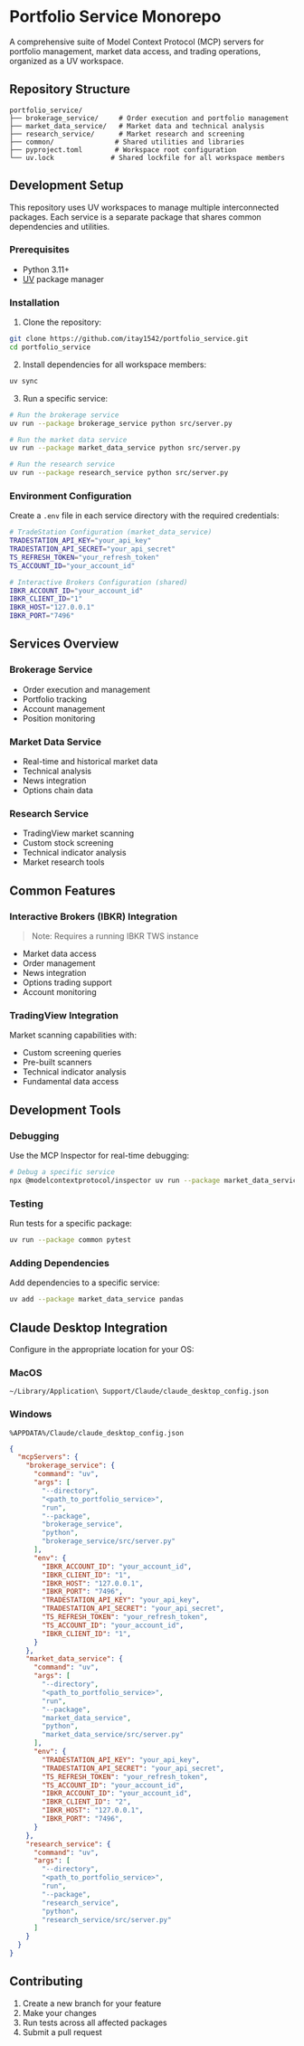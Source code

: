 # Portfolio Service Monorepo

A comprehensive suite of Model Context Protocol (MCP) servers for portfolio management, market data access, and trading operations, organized as a UV workspace.

## Repository Structure

```
portfolio_service/
├── brokerage_service/     # Order execution and portfolio management
├── market_data_service/   # Market data and technical analysis
├── research_service/      # Market research and screening
├── common/               # Shared utilities and libraries
├── pyproject.toml        # Workspace root configuration
└── uv.lock              # Shared lockfile for all workspace members
```

## Development Setup

This repository uses UV workspaces to manage multiple interconnected packages. Each service is a separate package that shares common dependencies and utilities.

### Prerequisites

- Python 3.11+
- [UV](https://github.com/astral-sh/uv) package manager

### Installation

1. Clone the repository:
```bash
git clone https://github.com/itay1542/portfolio_service.git
cd portfolio_service
```

2. Install dependencies for all workspace members:
```bash
uv sync
```

3. Run a specific service:
```bash
# Run the brokerage service
uv run --package brokerage_service python src/server.py

# Run the market data service
uv run --package market_data_service python src/server.py

# Run the research service
uv run --package research_service python src/server.py
```

### Environment Configuration

Create a `.env` file in each service directory with the required credentials:

```bash
# TradeStation Configuration (market_data_service)
TRADESTATION_API_KEY="your_api_key"
TRADESTATION_API_SECRET="your_api_secret"
TS_REFRESH_TOKEN="your_refresh_token"
TS_ACCOUNT_ID="your_account_id"

# Interactive Brokers Configuration (shared)
IBKR_ACCOUNT_ID="your_account_id"
IBKR_CLIENT_ID="1"
IBKR_HOST="127.0.0.1"
IBKR_PORT="7496"
```

## Services Overview

### Brokerage Service
- Order execution and management
- Portfolio tracking
- Account management
- Position monitoring

### Market Data Service
- Real-time and historical market data
- Technical analysis
- News integration
- Options chain data

### Research Service
- TradingView market scanning
- Custom stock screening
- Technical indicator analysis
- Market research tools

## Common Features

### Interactive Brokers (IBKR) Integration
> Note: Requires a running IBKR TWS instance

- Market data access
- Order management
- News integration
- Options trading support
- Account monitoring

### TradingView Integration

Market scanning capabilities with:
- Custom screening queries
- Pre-built scanners
- Technical indicator analysis
- Fundamental data access

## Development Tools

### Debugging

Use the MCP Inspector for real-time debugging:

```bash
# Debug a specific service
npx @modelcontextprotocol/inspector uv run --package market_data_service python src/server.py
```

### Testing

Run tests for a specific package:
```bash
uv run --package common pytest
```

### Adding Dependencies

Add dependencies to a specific service:
```bash
uv add --package market_data_service pandas
```

## Claude Desktop Integration

Configure in the appropriate location for your OS:

### MacOS
`~/Library/Application\ Support/Claude/claude_desktop_config.json`

### Windows
`%APPDATA%/Claude/claude_desktop_config.json`

```json
{
  "mcpServers": {
    "brokerage_service": {
      "command": "uv",
      "args": [
        "--directory",
        "<path_to_portfolio_service>",
        "run",
        "--package",
        "brokerage_service",
        "python",
        "brokerage_service/src/server.py"
      ],
      "env": {
        "IBKR_ACCOUNT_ID": "your_account_id",
        "IBKR_CLIENT_ID": "1",
        "IBKR_HOST": "127.0.0.1",
        "IBKR_PORT": "7496",
        "TRADESTATION_API_KEY": "your_api_key",
        "TRADESTATION_API_SECRET": "your_api_secret",
        "TS_REFRESH_TOKEN": "your_refresh_token",
        "TS_ACCOUNT_ID": "your_account_id",
        "IBKR_CLIENT_ID": "1",
      }
    },
    "market_data_service": {
      "command": "uv",
      "args": [
        "--directory",
        "<path_to_portfolio_service>",
        "run",
        "--package",
        "market_data_service",
        "python",
        "market_data_service/src/server.py"
      ],
      "env": {
        "TRADESTATION_API_KEY": "your_api_key",
        "TRADESTATION_API_SECRET": "your_api_secret",
        "TS_REFRESH_TOKEN": "your_refresh_token",
        "TS_ACCOUNT_ID": "your_account_id",
        "IBKR_ACCOUNT_ID": "your_account_id",
        "IBKR_CLIENT_ID": "2",
        "IBKR_HOST": "127.0.0.1",
        "IBKR_PORT": "7496",
      }
    },
    "research_service": {
      "command": "uv",
      "args": [
        "--directory",
        "<path_to_portfolio_service>",
        "run",
        "--package",
        "research_service",
        "python",
        "research_service/src/server.py"
      ]
    }
  }
}
```

## Contributing

1. Create a new branch for your feature
2. Make your changes
3. Run tests across all affected packages
4. Submit a pull request

